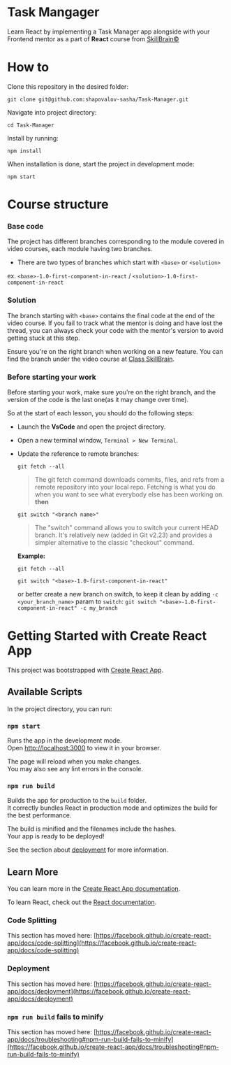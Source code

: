 # Task Mangager

Learn React by implementing a Task Manager app alongside with your Frontend mentor as a part of **React** course from [SkillBrain©](https://skillbrain.com/)

# How to

Clone this repository in the desired folder:

`git clone git@github.com:shapovalov-sasha/Task-Manager.git`

Navigate into project directory:

`cd Task-Manager`

Install by running:

`npm install`

When installation is done, start the project in development mode:

`npm start`

# Course structure

### Base code

The project has different branches corresponding to the module covered in video courses, each module having two branches.

- There are two types of branches which start with `<base>` or `<solution>`

ex.
`<base>-1.0-first-component-in-react` / `<solution>-1.0-first-component-in-react`

### Solution

The branch starting with `<base>` contains the final code at the end of the video course.
If you fail to track what the mentor is doing and have lost the thread, you can always check your code with the mentor's version to avoid getting stuck at this step.

Ensure you're on the right branch when working on a new feature. You can find the branch under the video course at [Class SkillBrain](https://class.skillbrain.com/).

### Before starting your work

Before starting your work, make sure you're on the right branch, and the version of the code is the last one(as it may change over time).

So at the start of each lesson, you should do the following steps:

- Launch the **VsCode** and open the project directory.
- Open a new terminal window, `Terminal > New Terminal`.
- Update the reference to remote branches:

  `git fetch --all`

  > The git fetch command downloads commits, files, and refs from a remote repository into your local repo. Fetching is what you do when you want to see what everybody else has been working on.
  > **then**

  `git switch "<branch name>"`

  > The "switch" command allows you to switch your current HEAD branch. It's relatively new (added in Git v2.23) and provides a simpler alternative to the classic "checkout" command.

  **Example:**

  `git fetch --all`

  `git switch "<base>-1.0-first-component-in-react"`
  
  or better create a new branch on switch, to keep it clean by adding `-c <your_branch_name>` param to `switch`:
  `git switch "<base>-1.0-first-component-in-react" -c my_branch`

# Getting Started with Create React App

This project was bootstrapped with [Create React App](https://github.com/facebook/create-react-app).

## Available Scripts

In the project directory, you can run:

### `npm start`

Runs the app in the development mode.\
Open [http://localhost:3000](http://localhost:3000) to view it in your browser.

The page will reload when you make changes.\
You may also see any lint errors in the console.

### `npm run build`

Builds the app for production to the `build` folder.\
It correctly bundles React in production mode and optimizes the build for the best performance.

The build is minified and the filenames include the hashes.\
Your app is ready to be deployed!

See the section about [deployment](https://facebook.github.io/create-react-app/docs/deployment) for more information.

## Learn More

You can learn more in the [Create React App documentation](https://facebook.github.io/create-react-app/docs/getting-started).

To learn React, check out the [React documentation](https://reactjs.org/).

### Code Splitting

This section has moved here: [https://facebook.github.io/create-react-app/docs/code-splitting](https://facebook.github.io/create-react-app/docs/code-splitting)

### Deployment

This section has moved here: [https://facebook.github.io/create-react-app/docs/deployment](https://facebook.github.io/create-react-app/docs/deployment)

### `npm run build` fails to minify

This section has moved here: [https://facebook.github.io/create-react-app/docs/troubleshooting#npm-run-build-fails-to-minify](https://facebook.github.io/create-react-app/docs/troubleshooting#npm-run-build-fails-to-minify)
